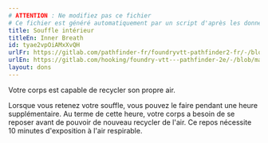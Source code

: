 ```yaml
---
# ATTENTION : Ne modifiez pas ce fichier
# Ce fichier est généré automatiquement par un script d'après les données du module Foundry VTT officiel et de sa traduction
title: Souffle intérieur
titleEn: Inner Breath
id: tyae2vpOiAMxXvQH
urlFr: https://gitlab.com/pathfinder-fr/foundryvtt-pathfinder2-fr/-/blob/master/data/feats/tyae2vpOiAMxXvQH.htm
urlEn: https://gitlab.com/hooking/foundry-vtt---pathfinder-2e/-/blob/master/packs/data/feats.db/inner-breath.json
layout: dons
---
```

Votre corps est capable de recycler son propre air.

Lorsque vous retenez votre souffle, vous pouvez le faire pendant une heure supplémentaire. Au terme de cette heure, votre corps a besoin de se reposer avant de pouvoir de nouveau recycler de l'air. Ce repos nécessite 10 minutes d'exposition à l'air respirable.

